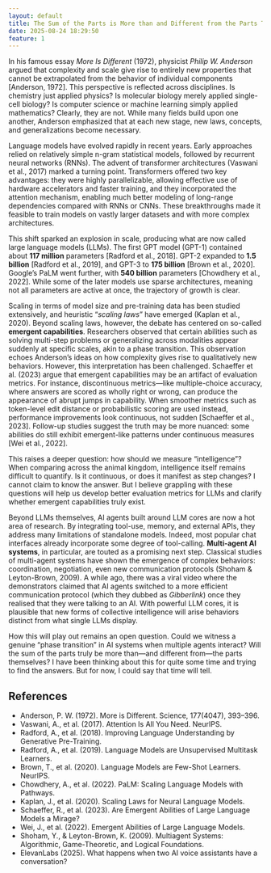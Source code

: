 ```yaml
---
layout: default
title: The Sum of the Parts is More than and Different from the Parts Themselves
date: 2025-08-24 18:29:50
feature: 1
---
```


In his famous essay *More Is Different* (1972), physicist *Philip W. Anderson* argued that complexity and scale give rise to entirely new properties that cannot be extrapolated from the behavior of individual components [Anderson, 1972]. This perspective is reflected across disciplines. Is chemistry just applied physics? Is molecular biology merely applied single-cell biology? Is computer science or machine learning simply applied mathematics? Clearly, they are not. While many fields build upon one another, Anderson emphasized that at each new stage, new laws, concepts, and generalizations become necessary.

Language models have evolved rapidly in recent years. Early approaches relied on relatively simple n-gram statistical models, followed by recurrent neural networks (RNNs). The advent of transformer architectures (Vaswani et al., 2017) marked a turning point. Transformers offered two key advantages: they were highly parallelizable, allowing effective use of hardware accelerators and faster training, and they incorporated the attention mechanism, enabling much better modeling of long-range dependencies compared with RNNs or CNNs. These breakthroughs made it feasible to train models on vastly larger datasets and with more complex architectures.

This shift sparked an explosion in scale, producing what are now called large language models (LLMs). The first GPT model (GPT-1) contained about **117 million** parameters [Radford et al., 2018]. GPT-2 expanded to **1.5 billion** [Radford et al., 2019], and GPT-3 to **175 billion** [Brown et al., 2020]. Google’s PaLM went further, with **540 billion** parameters [Chowdhery et al., 2022]. While some of the later models use sparse architectures, meaning not all parameters are active at once, the trajectory of growth is clear.

Scaling in terms of model size and pre-training data has been studied extensively, and heuristic “*scaling laws*” have emerged (Kaplan et al., 2020). Beyond scaling laws, however, the debate has centered on so-called **emergent capabilities**. Researchers observed that certain abilities such as solving multi-step problems or generalizing across modalities appear suddenly at specific scales, akin to a phase transition. This observation echoes Anderson’s ideas on how complexity gives rise to qualitatively new behaviors. However, this interpretation has been challenged. Schaeffer et al. (2023) argue that emergent capabilities may be an artifact of evaluation metrics. For instance, discontinuous metrics—like multiple-choice accuracy, where answers are scored as wholly right or wrong, can produce the appearance of abrupt jumps in capability. When smoother metrics such as token-level edit distance or probabilistic scoring are used instead, performance improvements look continuous, not sudden [Schaeffer et al., 2023]. Follow-up studies suggest the truth may be more nuanced: some abilities do still exhibit emergent-like patterns under continuous measures [Wei et al., 2022].

This raises a deeper question: how should we measure “intelligence”? When comparing across the animal kingdom, intelligence itself remains difficult to quantify. Is it continuous, or does it manifest as step changes? I cannot claim to know the answer. But I believe grappling with these questions will help us develop better evaluation metrics for LLMs and clarify whether emergent capabilities truly exist.

Beyond LLMs themselves, AI agents built around LLM cores are now a hot area of research. By integrating tool-use, memory, and external APIs, they address many limitations of standalone models. Indeed, most popular chat interfaces already incorporate some degree of tool-calling. **Multi-agent AI systems**, in particular, are touted as a promising next step. Classical studies of multi-agent systems have shown the emergence of complex behaviors: coordination, negotiation, even new communication protocols (Shoham & Leyton-Brown, 2009). A while ago, there was a viral video where the demonstrators claimed that AI agents switched to a more efficient communication protocol (which they dubbed as *Gibberlink*) once they realised that they were talking to an AI. With powerful LLM cores, it is plausible that new forms of collective intelligence will arise behaviors distinct from what single LLMs display.

How this will play out remains an open question. Could we witness a genuine “phase transition” in AI systems when multiple agents interact? Will the sum of the parts truly be more than—and different from—the parts themselves? I have been thinking about this for quite some time and trying to find the answers. But for now, I could say that time will tell.

## **References**
- Anderson, P. W. (1972). More is Different. Science, 177(4047), 393–396.
- Vaswani, A., et al. (2017). Attention Is All You Need. NeurIPS.
- Radford, A., et al. (2018). Improving Language Understanding by Generative Pre-Training.
- Radford, A., et al. (2019). Language Models are Unsupervised Multitask Learners.
- Brown, T., et al. (2020). Language Models are Few-Shot Learners. NeurIPS.
- Chowdhery, A., et al. (2022). PaLM: Scaling Language Models with Pathways.
- Kaplan, J., et al. (2020). Scaling Laws for Neural Language Models.
- Schaeffer, R., et al. (2023). Are Emergent Abilities of Large Language Models a Mirage?
- Wei, J., et al. (2022). Emergent Abilities of Large Language Models.
- Shoham, Y., & Leyton-Brown, K. (2009). Multiagent Systems: Algorithmic, Game-Theoretic, and Logical Foundations.
- ElevanLabs (2025). What happens when two AI voice assistants have a conversation?